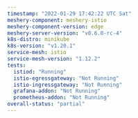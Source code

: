 ```yaml
---
timestamp: "2022-01-29 17:42:22 UTC Sat"
meshery-component: meshery-istio
meshery-component-version: edge
meshery-server-version: "v0.6.0-rc-4"
k8s-distro: minikube
k8s-version: "v1.20.1"
service-mesh: istio
service-mesh-version: "1.12.2"
tests:
  istiod: "Running"
  istio-egressgateway: "Not Running"
  istio-ingressgateway: "Not Running"
  grafana-addon: "Not Running"
  prometheus-addon: "Not Running"
overall-status: "partial"
---
```


